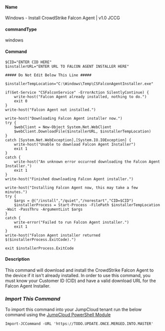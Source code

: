 #### Name

Windows - Install CrowdStrike Falcon Agent | v1.0 JCCG

#### commandType

windows

#### Command

```
$CID="ENTER CID HERE"
$installerURL="ENTER URL TO FALCON AGENT INSTALLER HERE"

##### Do Not Edit Below This Line #####

$installerTempLocation="C:\Windows\Temp\CSFalconAgentInstaller.exe"

if(Get-Service "CSFalconService" -ErrorAction SilentlyContinue) {
    write-host("Falcon Agent already installed, nothing to do.")
    exit 0
}
write-host("Falcon Agent not installed.")

write-host("Downloading Falcon Agent installer now.")
try {
    $webClient = New-Object System.Net.WebClient 
    $webClient.DownloadFile($installerURL, $installerTempLocation)
}
catch [System.Net.WebException],[System.IO.IOException] {
    write-host("Unable to download Falcon Agent Installer")
    exit 1
}
catch {
    write-host("An unknown error occurred downloading the Falcon Agent Installer.")
    exit 1
}
write-host("Finished downloading Falcon Agent installer.")

write-host("Installing Falcon Agent now, this may take a few minutes.")
try {
    $args = @("/install","/quiet","/norestart","CID=$CID") 
    $installerProcess = Start-Process -FilePath $installerTempLocation -Wait -PassThru -ArgumentList $args
}
catch {
    write-error("Failed to run Falcon Agent installer.")
    exit 1
}
write-host("Falcon Agent installer returned $($installerProcess.ExitCode).")

exit $installerProcess.ExitCode

```

#### Description

This command will download and install the CrowdStrike Falcon Agent to the device if it isn't already installed.  In order to use this command, you must know your Customer ID (CID) and have a valid download URL for the Falcon Agent Installer.

### *Import This Command*

To import this command into your JumpCloud tenant run the below command using the [JumpCloud PowerShell Module](https://github.com/TheJumpCloud/support/wiki/Installing-the-JumpCloud-PowerShell-Module)

```
Import-JCCommand -URL 'https://TODO.UPDATE.ONCE.MERGED.INTO.MASTER'
```

